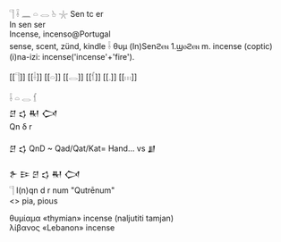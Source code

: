 𓊹 𓌢 𓈖 𓏏 𓂋 𓊸
𓇼 Sen tc er  
In sen ser  
Incense, incenso@Portugal  
sense, scent, zünd, kindle 𓌢  θυμ
(In)Senϩⲉⲛ  1.ϣⲟϩⲉⲛ 	 	m. incense (coptic)  
(i)na-izi: incense('incense'+'fire').  

[[𓊹]] [[𓌢]] [[𓏏]] [[𓂋]] [[𓆴]] [[𓈒]] [[𓏥]]  

𓌢  𓏏  𓂋  𓆴  
𒆪 𒌓 𒊑 𒉏  
Qn δ r  

𒆪 𒌓 QnD ~ Qad/Qat/Kat= Hand…  vs 𒋗

𒉿 𒄿 𒆪 𒌓 𒊑 𒉏  
𓊹 I(n)qn d r num   "Qutrēnum"  
<> pia, pious


θυμίαμα   «thymian» incense  (naljutiti tamjan)  
λίβανος   «Lebanon» incense
